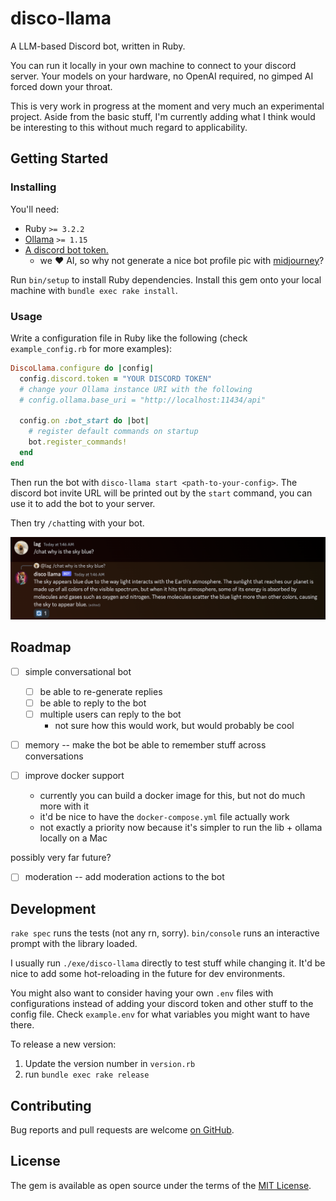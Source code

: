 # disco-llama

A LLM-based Discord bot, written in Ruby.

You can run it locally in your own machine to connect to your discord server.
Your models on your hardware, no OpenAI required, no gimped AI forced down your
throat.

This is very work in progress at the moment and very much an experimental project.
Aside from the basic stuff, I'm currently adding what I think would be interesting
to this without much regard to applicability.

## Getting Started

### Installing

You'll need:

- Ruby `>= 3.2.2`
- [Ollama](https://ollama.ai) `>= 1.15`
- [A discord bot token.](https://discord.com/developers/docs/getting-started)
  - we ❤️ AI, so why not generate a nice bot profile pic with [midjourney](https://midjourney.com)?

Run `bin/setup` to install Ruby dependencies. Install this gem onto your local
machine with `bundle exec rake install`.

### Usage

Write a configuration file in Ruby like the following (check `example_config.rb`
for more examples):

```ruby
DiscoLlama.configure do |config|
  config.discord.token = "YOUR DISCORD TOKEN"
  # change your Ollama instance URI with the following
  # config.ollama.base_uri = "http://localhost:11434/api"

  config.on :bot_start do |bot|
    # register default commands on startup
    bot.register_commands!
  end
end
```

Then run the bot with `disco-llama start <path-to-your-config>`.
The discord bot invite URL will be printed out by the `start` command, you can
use it to add the bot to your server.

Then try `/chat`ting with your bot.

![Sky is Blue](docs/images/sky-is-blue.png)

## Roadmap

- [ ] simple conversational bot
  - [ ] be able to re-generate replies
  - [ ] be able to reply to the bot
  - [ ] multiple users can reply to the bot
    - not sure how this would work, but would probably be cool
- [ ] memory -- make the bot be able to remember stuff across conversations

- [ ] improve docker support
  - currently you can build a docker image for this, but not do much more with it
  - it'd be nice to have the `docker-compose.yml` file actually work
  - not exactly a priority now because it's simpler to run the lib + ollama locally
    on a Mac

possibly very far future?

- [ ] moderation -- add moderation actions to the bot

## Development

`rake spec` runs the tests (not any rn, sorry).
`bin/console` runs an interactive prompt with the library loaded.

I usually run `./exe/disco-llama` directly to test stuff while changing it. It'd
be nice to add some hot-reloading in the future for dev environments.

You might also want to consider having your own `.env` files with configurations
instead of adding your discord token and other stuff to the config file. Check
`example.env` for what variables you might want to have there.

To release a new version:

1. Update the version number in `version.rb`
2. run `bundle exec rake release`

## Contributing

Bug reports and pull requests are welcome [on GitHub](https://github.com/leoagomes/disco_llama).

## License

The gem is available as open source under the terms of the [MIT License](https://opensource.org/licenses/MIT).
